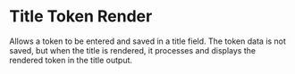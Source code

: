 # Title Token Render

Allows a token to be entered and saved in a title field. The token data is not saved, but when the title is rendered, it processes and displays the rendered token in the title output.
